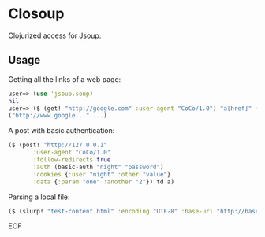 # Closoup

Clojurized access for [Jsoup](http://jsoup.org/).

## Usage

Getting all the links of a web page:

```clojure
user=> (use 'jsoup.soup)
nil
user=> ($ (get! "http://google.com" :user-agent "CoCo/1.0") "a[href]" (attr "abs:href"))
("http://www.google..." ...)
```
A post with basic authentication:

```clojure
($ (post! "http://127.0.0.1" 
       :user-agent "CoCo/1.0" 
       :follow-redirects true
       :auth (basic-auth "night" "password")
       :cookies {:user "night" :other "value"}
       :data {:param "one" :another "2"}) td a)
```

Parsing a local file:

```clojure
($ (slurp! "test-content.html" :encoding "UTF-8" :base-uri "http://base") "a[href]")
```

EOF
